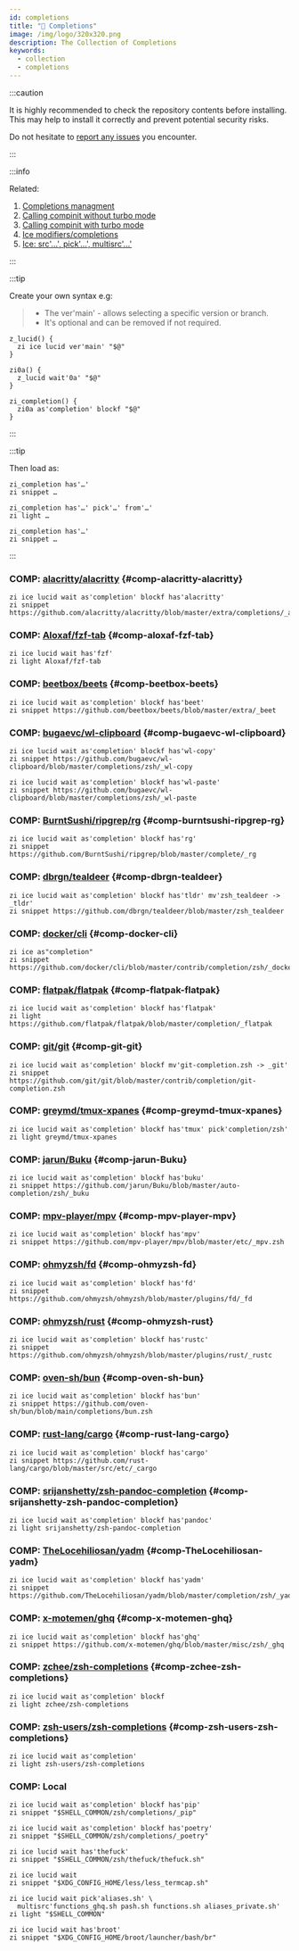 ```yaml
---
id: completions
title: "🔺 Completions"
image: /img/logo/320x320.png
description: The Collection of Completions
keywords:
  - collection
  - completions
---
```


<!-- @format -->

:::caution

It is highly recommended to check the repository contents before installing. This may help to install it correctly and prevent potential security risks.

Do not hesitate to [report any issues][issues] you encounter.

:::

:::info

Related:

1. [Completions managment][completions-management]
2. [Calling compinit without turbo mode][calling-compinit-without-turbo-mode]
3. [Calling compinit with turbo mode][calling-compinit-with-turbo-mode]
4. [Ice modifiers/completions][ice-modifiers-completions]
5. [Ice: src'…', pick'…', multisrc'…'][ice-src-pick-multisrc]

:::

:::tip

Create your own syntax e.g:

> - The ver'main' - allows selecting a specific version or branch.
> - It's optional and can be removed if not required.

```shell showlinenumbers
z_lucid() {
  zi ice lucid ver'main' "$@"
}

zi0a() {
  z_lucid wait'0a' "$@"
}

zi_completion() {
  zi0a as'completion' blockf "$@"
}
```

:::

:::tip

Then load as:

```shell showlinenumbers
zi_completion has'…'
zi snippet …

zi_completion has'…' pick'…' from'…'
zi light …

zi_completion has'…'
zi snippet …
```

:::

### COMP: [alacritty/alacritty][] {#comp-alacritty-alacritty}

```shell showLineNumbers
zi ice lucid wait as'completion' blockf has'alacritty'
zi snippet https://github.com/alacritty/alacritty/blob/master/extra/completions/_alacritty
```

### COMP: [Aloxaf/fzf-tab][] {#comp-aloxaf-fzf-tab}

```shell showLineNumbers
zi ice lucid wait has'fzf'
zi light Aloxaf/fzf-tab
```

### COMP: [beetbox/beets][] {#comp-beetbox-beets}

```shell showLineNumbers
zi ice lucid wait as'completion' blockf has'beet'
zi snippet https://github.com/beetbox/beets/blob/master/extra/_beet
```

### COMP: [bugaevc/wl-clipboard][] {#comp-bugaevc-wl-clipboard}

```shell showLineNumbers
zi ice lucid wait as'completion' blockf has'wl-copy'
zi snippet https://github.com/bugaevc/wl-clipboard/blob/master/completions/zsh/_wl-copy

zi ice lucid wait as'completion' blockf has'wl-paste'
zi snippet https://github.com/bugaevc/wl-clipboard/blob/master/completions/zsh/_wl-paste
```

### COMP: [BurntSushi/ripgrep/rg][] {#comp-burntsushi-ripgrep-rg}

```shell showLineNumbers
zi ice lucid wait as'completion' blockf has'rg'
zi snippet https://github.com/BurntSushi/ripgrep/blob/master/complete/_rg
```

### COMP: [dbrgn/tealdeer][] {#comp-dbrgn-tealdeer}

```shell showLineNumbers
zi ice lucid wait as'completion' blockf has'tldr' mv'zsh_tealdeer -> _tldr'
zi snippet https://github.com/dbrgn/tealdeer/blob/master/zsh_tealdeer
```

### COMP: [docker/cli][] {#comp-docker-cli}

```shell showLineNumbers
zi ice as"completion"
zi snippet https://github.com/docker/cli/blob/master/contrib/completion/zsh/_docker
```

### COMP: [flatpak/flatpak][] {#comp-flatpak-flatpak}

```shell showLineNumbers
zi ice lucid wait as'completion' blockf has'flatpak'
zi light https://github.com/flatpak/flatpak/blob/master/completion/_flatpak
```

### COMP: [git/git][] {#comp-git-git}

```shell showLineNumbers
zi ice lucid wait as'completion' blockf mv'git-completion.zsh -> _git'
zi snippet https://github.com/git/git/blob/master/contrib/completion/git-completion.zsh
```

### COMP: [greymd/tmux-xpanes][] {#comp-greymd-tmux-xpanes}

```shell showLineNumbers
zi ice lucid wait as'completion' blockf has'tmux' pick'completion/zsh'
zi light greymd/tmux-xpanes
```

### COMP: [jarun/Buku][] {#comp-jarun-Buku}

```shell showLineNumbers
zi ice lucid wait as'completion' blockf has'buku'
zi snippet https://github.com/jarun/Buku/blob/master/auto-completion/zsh/_buku
```

### COMP: [mpv-player/mpv][] {#comp-mpv-player-mpv}

```shell showLineNumbers
zi ice lucid wait as'completion' blockf has'mpv'
zi snippet https://github.com/mpv-player/mpv/blob/master/etc/_mpv.zsh
```

### COMP: [ohmyzsh/fd][] {#comp-ohmyzsh-fd}

```shell showLineNumbers
zi ice lucid wait as'completion' blockf has'fd'
zi snippet https://github.com/ohmyzsh/ohmyzsh/blob/master/plugins/fd/_fd
```

### COMP: [ohmyzsh/rust][] {#comp-ohmyzsh-rust}

```shell showLineNumbers
zi ice lucid wait as'completion' blockf has'rustc'
zi snippet https://github.com/ohmyzsh/ohmyzsh/blob/master/plugins/rust/_rustc
```

### COMP: [oven-sh/bun][] {#comp-oven-sh-bun}

```shell showLineNumbers
zi ice lucid wait as'completion' blockf has'bun'
zi snippet https://github.com/oven-sh/bun/blob/main/completions/bun.zsh
```

### COMP: [rust-lang/cargo][] {#comp-rust-lang-cargo}

```shell showLineNumbers
zi ice lucid wait as'completion' blockf has'cargo'
zi snippet https://github.com/rust-lang/cargo/blob/master/src/etc/_cargo
```

### COMP: [srijanshetty/zsh-pandoc-completion][] {#comp-srijanshetty-zsh-pandoc-completion}

```shell showLineNumbers
zi ice lucid wait as'completion' blockf has'pandoc'
zi light srijanshetty/zsh-pandoc-completion
```

### COMP: [TheLocehiliosan/yadm][] {#comp-TheLocehiliosan-yadm}

```shell showLineNumbers
zi ice lucid wait as'completion' blockf has'yadm'
zi snippet https://github.com/TheLocehiliosan/yadm/blob/master/completion/zsh/_yadm
```

### COMP: [x-motemen/ghq][] {#comp-x-motemen-ghq}

```shell showLineNumbers
zi ice lucid wait as'completion' blockf has'ghq'
zi snippet https://github.com/x-motemen/ghq/blob/master/misc/zsh/_ghq
```

### COMP: [zchee/zsh-completions][] {#comp-zchee-zsh-completions}

```shell showLineNumbers
zi ice lucid wait as'completion' blockf
zi light zchee/zsh-completions
```

### COMP: [zsh-users/zsh-completions][] {#comp-zsh-users-zsh-completions}

```shell showLineNumbers
zi ice lucid wait as'completion'
zi light zsh-users/zsh-completions
```

### COMP: Local

```shell showLineNumbers
zi ice lucid wait as'completion' blockf has'pip'
zi snippet "$SHELL_COMMON/zsh/completions/_pip"

zi ice lucid wait as'completion' blockf has'poetry'
zi snippet "$SHELL_COMMON/zsh/completions/_poetry"

zi ice lucid wait has'thefuck'
zi snippet "$SHELL_COMMON/zsh/thefuck/thefuck.sh"

zi ice lucid wait
zi snippet "$XDG_CONFIG_HOME/less/less_termcap.sh"

zi ice lucid wait pick'aliases.sh' \
  multisrc'functions_ghq.sh pash.sh functions.sh aliases_private.sh'
zi light "$SHELL_COMMON"

zi ice lucid wait has'broot'
zi snippet "$XDG_CONFIG_HOME/broot/launcher/bash/br"
```

<!-- end-of-file -->
<!-- links -->

[calling-compinit-with-turbo-mode]: /docs/guides/commands#calling-compinit-with-turbo-mode
[calling-compinit-without-turbo-mode]: /docs/guides/commands#calling-compinit-without-turbo-mode
[completions-management]: /docs/guides/commands#completions-management
[ice-modifiers-completions]: /docs/guides/syntax/ice-modifiers#completions
[ice-src-pick-multisrc]: /docs/guides/syntax/ice#src-pick-multisrc

<!-- external-links -->

[alacritty/alacritty]: https://github.com/alacritty/alacritty/blob/master/extra/completions/_alacritty
[aloxaf/fzf-tab]: https://github.com/Aloxaf/fzf-tab
[beetbox/beets]: https://github.com/beetbox/beets/blob/master/extra/_beet
[bugaevc/wl-clipboard]: https://github.com/bugaevc/wl-clipboard/blob/master/completions/zsh/
[burntsushi/ripgrep/rg]: https://github.com/BurntSushi/ripgrep/blob/master/complete/_rg
[dbrgn/tealdeer]: https://github.com/dbrgn/tealdeer/blob/master/zsh_tealdeer
[docker/cli]: https://github.com/docker/cli
[flatpak/flatpak]: https://github.com/flatpak/flatpak/blob/master/completion/_flatpak
[git/git]: https://github.com/git/git/blob/master/contrib/completion/git-completion.zsh
[greymd/tmux-xpanes]: https://github.com/greymd/tmux-xpanes
[issues]: https://github.com/z-shell/zi/issues/new/choose
[jarun/buku]: https://github.com/jarun/Buku/blob/master/auto-completion/zsh/_buku
[mpv-player/mpv]: https://github.com/mpv-player/mpv/blob/master/etc/_mpv.zsh
[ohmyzsh/fd]: https://github.com/ohmyzsh/ohmyzsh/blob/master/plugins/fd/_fd
[ohmyzsh/rust]: https://github.com/ohmyzsh/ohmyzsh/blob/master/plugins/rust/_rustc
[oven-sh/bun]: https://github.com/oven-sh/bun/blob/main/completions/bun.zsh
[rust-lang/cargo]: https://github.com/rust-lang/cargo/blob/master/src/etc/_cargo
[srijanshetty/zsh-pandoc-completion]: https://github.com/srijanshetty/zsh-pandoc-completion
[thelocehiliosan/yadm]: https://github.com/TheLocehiliosan/yadm/blob/master/completion/zsh/_yadm
[x-motemen/ghq]: https://github.com/x-motemen/ghq/blob/master/misc/zsh/_ghq
[zchee/zsh-completions]: https://github.com/zchee/zsh-completions
[zsh-users/zsh-completions]: https://github.com/zsh-users/zsh-completions
